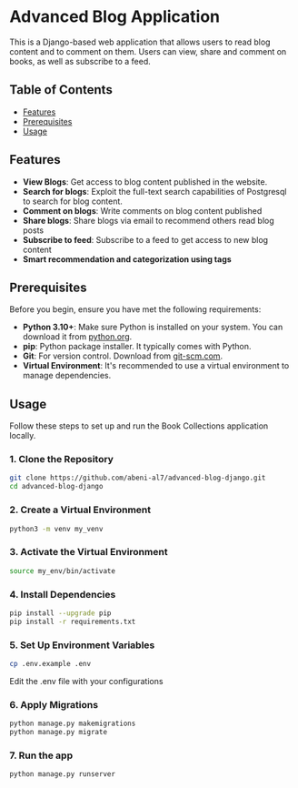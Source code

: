# Advanced Blog Application

This is a Django-based web application that allows users to read blog content and to comment on them. Users can  view, share and comment on books, as well as subscribe to a feed.

## Table of Contents

- [Features](#features)
- [Prerequisites](#prerequisites)
- [Usage](#usage)

## Features

- **View Blogs**: Get access to blog content published in the website.
- **Search for blogs**: Exploit the full-text search capabilities of Postgresql to search for blog content.
- **Comment on blogs**: Write comments on blog content published
- **Share blogs**: Share blogs via email to recommend others read blog posts
- **Subscribe to feed**: Subscribe to a feed to get access to new blog content
- **Smart recommendation and categorization using tags**

## Prerequisites

Before you begin, ensure you have met the following requirements:

- **Python 3.10+**: Make sure Python is installed on your system. You can download it from [python.org](https://www.python.org/downloads/).
- **pip**: Python package installer. It typically comes with Python.
- **Git**: For version control. Download from [git-scm.com](https://git-scm.com/).
- **Virtual Environment**: It's recommended to use a virtual environment to manage dependencies.

## Usage

Follow these steps to set up and run the Book Collections application locally.

### 1. Clone the Repository

```bash
git clone https://github.com/abeni-al7/advanced-blog-django.git
cd advanced-blog-django
```

### 2. Create a Virtual Environment

```bash
python3 -m venv my_venv
```

### 3. Activate the Virtual Environment

```bash
source my_env/bin/activate
```

### 4. Install Dependencies

```bash
pip install --upgrade pip
pip install -r requirements.txt
```
### 5. Set Up Environment Variables
```bash
cp .env.example .env
```
Edit the .env file with your configurations
### 6. Apply Migrations
```bash
python manage.py makemigrations
python manage.py migrate
```
### 7. Run the app
```bash
python manage.py runserver
```

